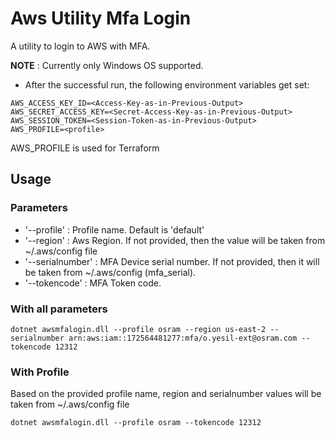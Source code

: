 # Aws Utility Mfa Login

A utility to login to AWS with MFA.

**NOTE** : Currently only Windows OS supported. 

- After the successful run, the following environment variables get set:
```shell
AWS_ACCESS_KEY_ID=<Access-Key-as-in-Previous-Output>
AWS_SECRET_ACCESS_KEY=<Secret-Access-Key-as-in-Previous-Output>
AWS_SESSION_TOKEN=<Session-Token-as-in-Previous-Output>
AWS_PROFILE=<profile>
```

AWS_PROFILE is used for Terraform

## Usage 

### Parameters 

- '--profile' : Profile name. Default is 'default'
- '--region' : Aws Region. If not provided, then the value will be taken from ~/.aws/config file
- '--serialnumber' : MFA Device serial number. If not provided, then it will be taken from ~/.aws/config (mfa_serial). 
- '--tokencode' : MFA Token code. 

### With all parameters

```shell
dotnet awsmfalogin.dll --profile osram --region us-east-2 --serialnumber arn:aws:iam::172564481277:mfa/o.yesil-ext@osram.com --tokencode 12312
```

### With Profile 

Based on the provided profile name, region and serialnumber values will be taken from ~/.aws/config file

```shell
dotnet awsmfalogin.dll --profile osram --tokencode 12312
```
